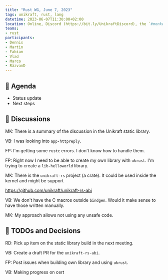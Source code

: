 ```yaml
---
title: "Rust WG, June 7, 2023"
tags: unikraft, rust, lang
datetime: 2023-06-07T11:30:00+02:00
location: Online, Discord (https://bit.ly/UnikraftDiscord), the `#monkey-business` voice channel
teams:
- rust
participants:
- Dennis
- Martin
- Fabian
- Vlad
- Marco
- RăzvanD
---
```


## :dart: Agenda

- Status update
- Next steps

## :closed_book: Discussions

MK: There is a summary of the discussion in the Unikraft static library.

VB: I was looking into `app-httpreply`.

FP: I'm getting some `rustc` errors.
I don't know how to handle them.

FP: Right now I need to be able to create my own library with `ukrust`.
I'm trying to create a `lib-helloworld` library.

MK: There is the `unikraft-rs` project (a crate).
It could be used inside the kernel and might be support

https://github.com/unikraft/unikraft-rs-abi

VB: We don't have the C macros outside `bindgen`.
Would it make sense to have those written manually.

MK: My approach allows not using any unsafe code.

## :wrench: TODOs and Decisions

RD: Pick up item on the static library build in the next meeting.

VB: Create a draft PR for the `unikraft-rs-abi`.

FP: Post issues when building own library and using `ukrust`.

VB: Making progress on cert
